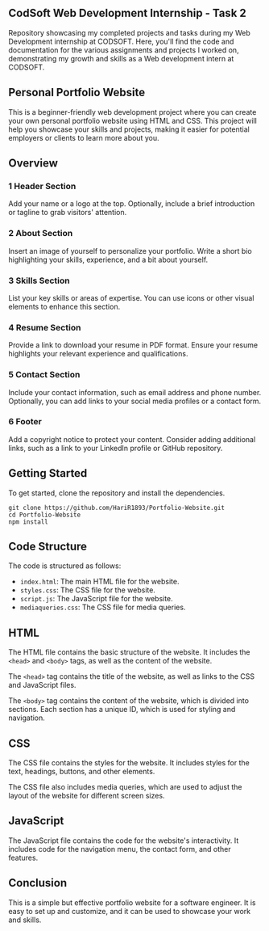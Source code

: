 
## CodSoft Web Development Internship - Task 2

Repository showcasing my completed projects and tasks during my Web Development internship at CODSOFT. Here, you'll find the code and documentation for the various assignments and projects I worked on, demonstrating my growth and skills as a Web development intern at CODSOFT.

## Personal Portfolio Website

This is a beginner-friendly web development project where you can create your own personal portfolio website using HTML and CSS. This project will help you showcase your skills and projects, making it easier for potential employers or clients to learn more about you.


## Overview

### 1 Header Section
Add your name or a logo at the top.
Optionally, include a brief introduction or tagline to grab visitors' attention.

### 2 About Section
Insert an image of yourself to personalize your portfolio.
Write a short bio highlighting your skills, experience, and a bit about yourself.

### 3 Skills Section
List your key skills or areas of expertise.
You can use icons or other visual elements to enhance this section.

### 4 Resume Section
Provide a link to download your resume in PDF format.
Ensure your resume highlights your relevant experience and qualifications.

### 5 Contact Section
Include your contact information, such as email address and phone number.
Optionally, you can add links to your social media profiles or a contact form.

### 6 Footer
Add a copyright notice to protect your content.
Consider adding additional links, such as a link to your LinkedIn profile or GitHub repository.

## Getting Started

To get started, clone the repository and install the dependencies.

```
git clone https://github.com/HariR1893/Portfolio-Website.git
cd Portfolio-Website
npm install
```


## Code Structure

The code is structured as follows:

* `index.html`: The main HTML file for the website.
* `styles.css`: The CSS file for the website.
* `script.js`: The JavaScript file for the website.
* `mediaqueries.css`: The CSS file for media queries.

## HTML

The HTML file contains the basic structure of the website. It includes the `<head>` and `<body>` tags, as well as the content of the website.

The `<head>` tag contains the title of the website, as well as links to the CSS and JavaScript files.

The `<body>` tag contains the content of the website, which is divided into sections. Each section has a unique ID, which is used for styling and navigation.

## CSS

The CSS file contains the styles for the website. It includes styles for the text, headings, buttons, and other elements.

The CSS file also includes media queries, which are used to adjust the layout of the website for different screen sizes.

## JavaScript

The JavaScript file contains the code for the website's interactivity. It includes code for the navigation menu, the contact form, and other features.

## Conclusion

This is a simple but effective portfolio website for a software engineer. It is easy to set up and customize, and it can be used to showcase your work and skills.

